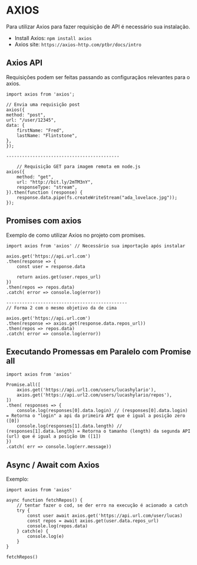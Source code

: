 <h1>AXIOS</h1>
<p>Para utilizar Axios para fazer requisição de API é necessário sua instalação.</p>

- Install Axios: `npm install axios`
- Axios site: `https://axios-http.com/ptbr/docs/intro`

## <h2>Axios API</h2>
<p>Requisições podem ser feitas passando as configuraçãos relevantes para o axios.</p>

    import axios from 'axios';

    // Envia uma requisição post
    axios({
    method: "post",
    url: "/user/12345",
    data: {
        firstName: "Fred",
        lastName: "Flintstone",
    },
    });

    -------------------------------------------
    
        // Requisição GET para imagem remota em node.js
    axios({
        method: "get",
        url: "http://bit.ly/2mTM3nY",
        responseType: "stream",
    }).then(function (response) {
        response.data.pipe(fs.createWriteStream("ada_lovelace.jpg"));
    });

## <h2>Promises com axios</h2>
<p>Exemplo de como utilizar Axios no projeto com promises.</p>

    import axios from 'axios' // Necessário sua importação após instalar

    axios.get('https://api.url.com')
    .then(response => {
        const user = response.data

        return axios.get(user.repos_url)
    })
    .then(repos => repos.data)
    .catch( error => console.log(error))

    ----------------------------------------------
    // Forma 2 com o mesmo objetivo da de cima

    axios.get('https://api.url.com')
    .then(response => axios.get(response.data.repos_url))
    .then(repos => repos.data)
    .catch( error => console.log(error))


## <h2>Executando Promessas em Paralelo com Promise all</h2>

    import axios from 'axios' 

    Promise.all([
        axios.get('https://api.url1.com/users/lucashylario'),
        axios.get('https://api.url2.com/users/lucashylario/repos'),
    ])
    .then( responses => {
        console.log(responses[0].data.login) // (responses[0].data.login) = Retorna o "login" a api da primeira API que é igual a posição zero ([0])
        console.log(responses[1].data.length) // (responses[1].data.length) = Retorna o tamanho (length) da segunda API (url) que é igual a posição Um ([1])
    })
    .catch( err => console.log(err.message))

## <h2>Async / Await com Axios</h2>
<p>Exemplo:</p>

    import axios from 'axios'

    async function fetchRepos() {
        // tentar fazer o cod, se der erro na execução é acionado a catch
        try {
            const user await axios.get('https://api.url.com/user/lucas)
            const repos = await axios.get(user.data.repos_url)
            console.log(repos.data)
        } catch(e) {
            console.log(e)
        }
    }

    fetchRepos()
